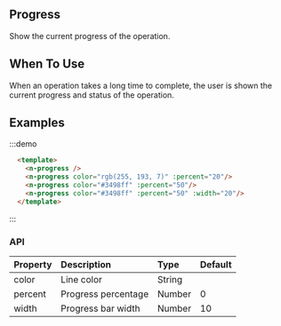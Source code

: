 ## Progress
Show the current progress of the operation.

## When To Use
When an operation takes a long time to complete, the user is shown the current progress and status of the operation.


## Examples
:::demo
```html
  <template>
    <n-progress />
    <n-progress color="rgb(255, 193, 7)" :percent="20"/>
    <n-progress color="#3498ff" :percent="50"/>
    <n-progress color="#3498ff" :percent="50" :width="20"/>
  </template>

```
:::

### API

| Property | Description | Type | Default |
| :--- | :--- | :--- | :--- |
| color | Line color | String | |
| percent | Progress percentage | Number | 0 |
| width | Progress bar width | Number | 10 |
